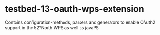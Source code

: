 # testbed-13-oauth-wps-extension
Contains configuration-methods, parsers and generators to enable OAuth2 support in the 52°North WPS as well as javaPS 
